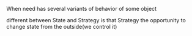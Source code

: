 When need has several variants of behavior  of some object

different between State and Strategy is that Strategy  the opportunity to change state from the outside(we control it) 
